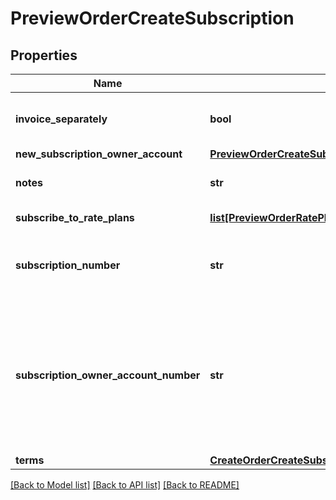 # PreviewOrderCreateSubscription

## Properties
Name | Type | Description | Notes
------------ | ------------- | ------------- | -------------
**invoice_separately** | **bool** | Specifies whether the subscription appears on a separate invoice when Zuora generates invoices.  | [optional] 
**new_subscription_owner_account** | [**PreviewOrderCreateSubscriptionNewSubscriptionOwnerAccount**](PreviewOrderCreateSubscriptionNewSubscriptionOwnerAccount.md) |  | [optional] 
**notes** | **str** | Notes about the subscription. These notes are only visible to Zuora users.  | [optional] 
**subscribe_to_rate_plans** | [**list[PreviewOrderRatePlanOverride]**](PreviewOrderRatePlanOverride.md) | List of rate plans associated with the subscription.  | [optional] 
**subscription_number** | **str** | Subscription number of the subscription. For example, A-S00000001.  If you do not set this field, Zuora will generate the subscription number.  | [optional] 
**subscription_owner_account_number** | **str** | Account number of an existing account that will own the subscription. For example, A00000001.  If you do not set this field or the &#x60;newSubscriptionOwnerAccount&#x60; field, the account that owns the order will also own the subscription. Zuora will return an error if you set this field and the &#x60;newSubscriptionOwnerAccount&#x60; field.  | [optional] 
**terms** | [**CreateOrderCreateSubscriptionTerms**](CreateOrderCreateSubscriptionTerms.md) |  | [optional] 

[[Back to Model list]](../README.md#documentation-for-models) [[Back to API list]](../README.md#documentation-for-api-endpoints) [[Back to README]](../README.md)


